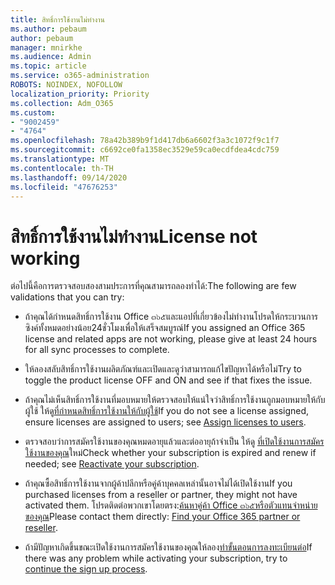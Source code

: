 ```yaml
---
title: สิทธิ์การใช้งานไม่ทำงาน
ms.author: pebaum
author: pebaum
manager: mnirkhe
ms.audience: Admin
ms.topic: article
ms.service: o365-administration
ROBOTS: NOINDEX, NOFOLLOW
localization_priority: Priority
ms.collection: Adm_O365
ms.custom:
- "9002459"
- "4764"
ms.openlocfilehash: 78a42b389b9f1d417db6a6602f3a3c1072f9c1f7
ms.sourcegitcommit: c6692ce0fa1358ec3529e59ca0ecdfdea4cdc759
ms.translationtype: MT
ms.contentlocale: th-TH
ms.lasthandoff: 09/14/2020
ms.locfileid: "47676253"
---
```

# <a name="license-not-working"></a><span data-ttu-id="3028a-102">สิทธิ์การใช้งานไม่ทำงาน</span><span class="sxs-lookup"><span data-stu-id="3028a-102">License not working</span></span>

<span data-ttu-id="3028a-103">ต่อไปนี้คือการตรวจสอบสองสามประการที่คุณสามารถลองทำได้:</span><span class="sxs-lookup"><span data-stu-id="3028a-103">The following are few validations that you can try:</span></span>

- <span data-ttu-id="3028a-104">ถ้าคุณได้กำหนดสิทธิ์การใช้งาน Office ๓๖๕และแอปที่เกี่ยวข้องไม่ทำงานโปรดให้กระบวนการซิงค์ทั้งหมดอย่างน้อย24ชั่วโมงเพื่อให้เสร็จสมบูรณ์</span><span class="sxs-lookup"><span data-stu-id="3028a-104">If you assigned an Office 365 license and related apps are not working, please give at least 24 hours for all sync processes to complete.</span></span> 

- <span data-ttu-id="3028a-105">ให้ลองสลับสิทธิ์การใช้งานผลิตภัณฑ์และเปิดและดูว่าสามารถแก้ไขปัญหาได้หรือไม่</span><span class="sxs-lookup"><span data-stu-id="3028a-105">Try to toggle the product license OFF and ON and see if that fixes the issue.</span></span> 

- <span data-ttu-id="3028a-106">ถ้าคุณไม่เห็นสิทธิ์การใช้งานที่มอบหมายให้ตรวจสอบให้แน่ใจว่าสิทธิ์การใช้งานถูกมอบหมายให้กับผู้ใช้ ให้ดู[ที่กำหนดสิทธิ์การใช้งานให้กับผู้ใช้](https://docs.microsoft.com/microsoft-365/admin/manage/assign-licenses-to-users?view=o365-worldwide)</span><span class="sxs-lookup"><span data-stu-id="3028a-106">If you do not see a license assigned, ensure licenses are assigned to users; see [Assign licenses to users](https://docs.microsoft.com/microsoft-365/admin/manage/assign-licenses-to-users?view=o365-worldwide).</span></span>

- <span data-ttu-id="3028a-107">ตรวจสอบว่าการสมัครใช้งานของคุณหมดอายุแล้วและต่ออายุถ้าจำเป็น ให้ดู [ที่เปิดใช้งานการสมัครใช้งานของคุณ](https://docs.microsoft.com/alchemyinsights/reactivate-your-subscription)ใหม่</span><span class="sxs-lookup"><span data-stu-id="3028a-107">Check whether your subscription is expired and renew if needed; see [Reactivate your subscription](https://docs.microsoft.com/alchemyinsights/reactivate-your-subscription).</span></span> 

- <span data-ttu-id="3028a-108">ถ้าคุณซื้อสิทธิ์การใช้งานจากผู้ค้าปลีกหรือคู่ค้าบุคคลเหล่านั้นอาจไม่ได้เปิดใช้งาน</span><span class="sxs-lookup"><span data-stu-id="3028a-108">If you purchased licenses from a reseller or partner, they might not have activated them.</span></span> <span data-ttu-id="3028a-109">โปรดติดต่อพวกเขาโดยตรง:[ค้นหาคู่ค้า Office ๓๖๕หรือตัวแทนจำหน่ายของคุณ](https://docs.microsoft.com//microsoft-365/admin/manage/find-your-partner-or-reseller)</span><span class="sxs-lookup"><span data-stu-id="3028a-109">Please contact them directly: [Find your Office 365 partner or reseller](https://docs.microsoft.com//microsoft-365/admin/manage/find-your-partner-or-reseller).</span></span>

- <span data-ttu-id="3028a-110">ถ้ามีปัญหาเกิดขึ้นขณะเปิดใช้งานการสมัครใช้งานของคุณให้ลอง[ทำขั้นตอนการลงทะเบียนต่อ](https://go.microsoft.com/fwlink/?linkid=2126800)</span><span class="sxs-lookup"><span data-stu-id="3028a-110">If there was any problem while activating your subscription, try to [continue the sign up process](https://go.microsoft.com/fwlink/?linkid=2126800).</span></span>
